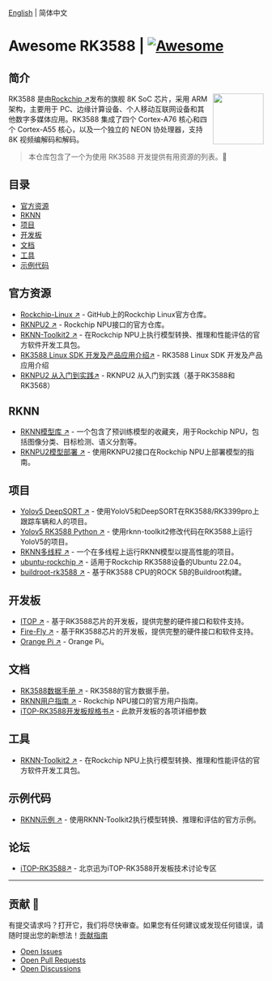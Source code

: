 [English](README.md) | 简体中文

# Awesome RK3588 | [![Awesome](https://awesome.re/badge.svg)](https://awesome.re)

## 简介
[<img src="https://www.rock-chips.com/templets/new_2014_9/images//logo.png" align="right" width="100">](https://www.rock-chips.com/)

RK3588 是由[Rockchip ↗](https://www.rock-chips.com/a/en/)发布的旗舰 8K SoC 芯片，采用 ARM 架构，主要用于 PC、边缘计算设备、个人移动互联网设备和其他数字多媒体应用。RK3588 集成了四个 Cortex-A76 核心和四个 Cortex-A55 核心，以及一个独立的 NEON 协处理器，支持 8K 视频编解码和解码。

> 本仓库包含了一个为使用 RK3588 开发提供有用资源的列表。:rocket:

## 目录

- [官方资源](#官方资源)
- [RKNN](#rknn)
- [项目](#项目)
- [开发板](#开发板)
- [文档](#文档)
- [工具](#工具)
- [示例代码](#示例代码)

## 官方资源

- [Rockchip-Linux ↗](https://github.com/rockchip-linux) - GitHub上的Rockchip Linux官方仓库。
- [RKNPU2 ↗](https://github.com/rockchip-linux/rknpu2) - Rockchip NPU接口的官方仓库。
- [RKNN-Toolkit2 ↗](https://github.com/rockchip-linux/rknn-toolkit2) - 在Rockchip NPU上执行模型转换、推理和性能评估的官方软件开发工具包。
- [RK3588 Linux SDK 开发及产品应用介绍↗](https://www.bilibili.com/video/BV1kV4y1W7X5) - RK3588 Linux SDK 开发及产品应用介绍
- [RKNPU2 从入门到实践↗](https://www.bilibili.com/video/BV1Kj411D78q) - RKNPU2 从入门到实践（基于RK3588和RK3568）

## RKNN

- [RKNN模型库 ↗](https://github.com/airockchip/rknn_model_zoo/tree/main) - 一个包含了预训练模型的收藏夹，用于Rockchip NPU，包括图像分类、目标检测、语义分割等。
- [RKNPU2模型部署 ↗](https://github.com/PaddlePaddle/FastDeploy/blob/develop/docs/en/faq/rknpu2/rknpu2.md) - 使用RKNPU2接口在Rockchip NPU上部署模型的指南。

## 项目

- [Yolov5 DeepSORT ↗](https://github.com/Zhou-sx/yolov5_Deepsort_rknn) - 使用YoloV5和DeepSORT在RK3588/RK3399pro上跟踪车辆和人的项目。
- [Yolov5 RK3588 Python ↗](https://github.com/cluangar/YOLOv5-RK3588-Python) - 使用rknn-toolkit2修改代码在RK3588上运行YoloV5的项目。
- [RKNN多线程 ↗](https://github.com/leafqycc/rknn-multi-threaded) - 一个在多线程上运行RKNN模型以提高性能的项目。
- [ubuntu-rockchip ↗](https://github.com/Joshua-Riek/ubuntu-rockchip/tree/main) - 适用于Rockchip RK3588设备的Ubuntu 22.04。
- [buildroot-rk3588 ↗](https://github.com/Military-Vehicle-Detection/buildroot-rk3588) - 基于RK3588 CPU的ROCK 5B的Buildroot构建。

## 开发板

- [ITOP ↗](http://www.topeetboard.com/sydymfl/Product/iTOP-3588.html) - 基于RK3588芯片的开发板，提供完整的硬件接口和软件支持。
- [Fire-Fly ↗](https://www.t-firefly.com/doc/download/164.html) - 基于RK3588芯片的开发板，提供完整的硬件接口和软件支持。
- [Orange Pi ↗](http://www.orangepi.cn/) - Orange Pi。

## 文档

- [RK3588数据手册 ↗](https://www.rock-chips.com/uploads/pdf/2022.8.26/191/RK3588%20Brief%20Datasheet.pdf) - RK3588的官方数据手册。
- [RKNN用户指南 ↗](https://github.com/rockchip-linux/rknn-toolkit2/tree/master/doc) - Rockchip NPU接口的官方用户指南。
- [iTOP-RK3588开发板规格书↗](http://topeetboard.com/sydymfl/dwon/iTOP3588%E5%BC%80%E5%8F%91%E6%9D%BF%E8%A7%84%E6%A0%BC%E4%B9%A6.pdf) - 此款开发板的各项详细参数

## 工具

- [RKNN-Toolkit2 ↗](https://github.com/rockchip-linux/rknn-toolkit2) - 在Rockchip NPU上执行模型转换、推理和性能评估的官方软件开发工具包。

## 示例代码

- [RKNN示例 ↗](https://github.com/rockchip-linux/rknn-toolkit2/tree/master/examples) - 使用RKNN-Toolkit2执行模型转换、推理和评估的官方示例。

## 论坛

- [iTOP-RK3588↗](http://bbs.topeetboard.com/forum.php?mod=forumdisplay&fid=55) - 北京迅为iTOP-RK3588开发板技术讨论专区

---

## 贡献 🤝

有提交请求吗？打开它，我们将尽快审查。如果您有任何建议或发现任何错误，请随时提出您的新想法！[贡献指南](contributing.md)

- [Open Issues](https://github.com/choushunn/awesome-RK3588/issues)
- [Open Pull Requests](https://github.com/choushunn/awesome-RK3588/pulls)
- [Open Discussions](https://github.com/choushunn/awesome-RK3588/discussions)
